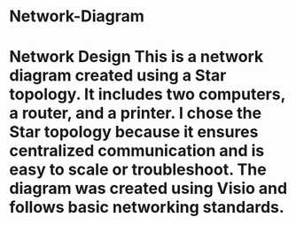 # Network-Diagram
# Network Design This is a network diagram created using a Star topology. It includes two computers, a router, and a printer.  I chose the Star topology because it ensures centralized communication and is easy to scale or troubleshoot. The diagram was created using Visio and follows basic networking standards.
